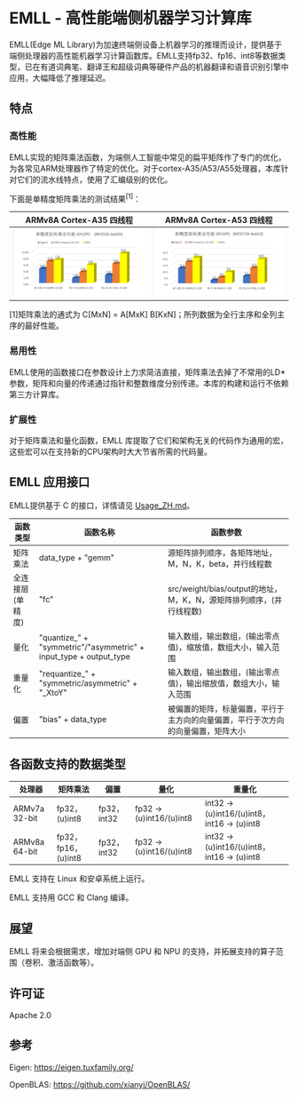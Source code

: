 # EMLL - 高性能端侧机器学习计算库

EMLL(Edge ML Library)为加速终端侧设备上机器学习的推理而设计，提供基于端侧处理器的高性能机器学习计算函数库。EMLL支持fp32、fp16、int8等数据类型，已在有道词典笔、翻译王和超级词典等硬件产品的机器翻译和语音识别引擎中应用，大幅降低了推理延迟。

## 特点

### 高性能

EMLL实现的矩阵乘法函数，为端侧人工智能中常见的扁平矩阵作了专门的优化，为各常见ARM处理器作了特定的优化。对于cortex-A35/A53/A55处理器，本库针对它们的流水线特点，使用了汇编级别的优化。

下面是单精度矩阵乘法的测试结果<sup>[1]</sup>：

| ARMv8A Cortex-A35 四线程 | ARMv8A Cortex-A53 四线程 |
| ------------------------ | ------------------------ |
| ![结果1](bench/test_sgemm_zh1.png) | ![结果2](bench/test_sgemm_zh2.png) |

[1]矩阵乘法的通式为 C[MxN] = A[MxK] B[KxN]；所列数据为全行主序和全列主序的最好性能。

### 易用性

EMLL使用的函数接口在参数设计上力求简洁直接，矩阵乘法去掉了不常用的LD*参数，矩阵和向量的传递通过指针和整数维度分别传递。本库的构建和运行不依赖第三方计算库。

### 扩展性

对于矩阵乘法和量化函数，EMLL 库提取了它们和架构无关的代码作为通用的宏，这些宏可以在支持新的CPU架构时大大节省所需的代码量。

## EMLL 应用接口

EMLL提供基于 C 的接口，详情请见 [Usage_ZH.md](doc/Usage_ZH.md)。

| 函数类型 | 函数名称 | 函数参数 |
| -------- | -------- | -------- |
| 矩阵乘法 | data_type + "gemm" | 源矩阵排列顺序，各矩阵地址，M，N，K，beta，并行线程数 |
| 全连接层(单精度) | "fc" | src/weight/bias/output的地址，M，K，N，源矩阵排列顺序，(并行线程数) |
| 量化 | "quantize_" + "symmetric"/"asymmetric" + input_type + output_type | 输入数组，输出数组，(输出零点值)，缩放值，数组大小，输入范围 |
| 重量化 | "requantize_" + "symmetric/asymmetric" + "_XtoY" | 输入数组，输出数组，(输出零点值)，输出缩放值，数组大小，输入范围 |
| 偏置 | "bias" + data_type | 被偏置的矩阵，标量偏置，平行于主方向的向量偏置，平行于次方向的向量偏置，矩阵大小 |

## 各函数支持的数据类型

| 处理器         | 矩阵乘法                 | 偏置             | 量化            | 重量化        |
| -------------- | ------------------------ | ---------------- | --------------- | ------------- |
| ARMv7a 32-bit  | fp32，(u)int8        | fp32，int32 | fp32 -> (u)int16/(u)int8 | int32 -> (u)int16/(u)int8，int16 -> (u)int8 |
| ARMv8a 64-bit  | fp32，fp16，(u)int8  | fp32，int32 | fp32 -> (u)int16/(u)int8 | int32 -> (u)int16/(u)int8，int16 -> (u)int8 |

EMLL 支持在 Linux 和安卓系统上运行。


EMLL 支持用 GCC 和 Clang 编译。

## 展望

EMLL 将来会根据需求，增加对端侧 GPU 和 NPU 的支持，并拓展支持的算子范围（卷积、激活函数等）。

## 许可证

Apache 2.0

## 参考

Eigen: https://eigen.tuxfamily.org/

OpenBLAS: https://github.com/xianyi/OpenBLAS/


